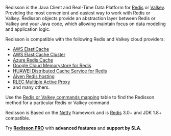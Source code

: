 Redisson is the Java Client and Real-Time Data Platform for [Redis](https://redis.io) or [Valkey](https://valkey.io). Providing the most convenient and easiest way to work with Redis or Valkey. Redisson objects provide an abstraction layer between Redis or Valkey and your Java code, which allowing maintain focus on data modeling and application logic.

Redisson is compatible with the following Redis and Valkey cloud providers:

* [AWS ElastiCache](https://docs.aws.amazon.com/AmazonElastiCache/latest/UserGuide/Replication.html)  
* [AWS ElastiCache Cluster](https://docs.aws.amazon.com/AmazonElastiCache/latest/UserGuide/Clusters.html)  
* [Azure Redis Cache](https://azure.microsoft.com/en-us/services/cache/)  
* [Google Cloud Memorystore for Redis](https://cloud.google.com/memorystore/docs/redis/)  
* [HUAWEI Distributed Cache Service for Redis](https://www.huaweicloud.com/en-us/product/dcs.html)  
* [Aiven Redis hosting](https://aiven.io/redis)
* [RLEC Multiple Active Proxy](https://docs.redislabs.com/latest/rs/administering/designing-production/networking/multiple-active-proxy/)
* and many others.

Use the [Redis or Valkey commands mapping](commands-mapping.md) table to find the Redisson method for a particular Redis or Valkey command.

Redisson is Based on the [Netty](http://netty.io/) framework and is [Redis](http://redis.io) 3.0+ and JDK 1.8+ compatible.

Try __[Redisson PRO](https://redisson.pro)__ with **advanced features** and **support by SLA**.
